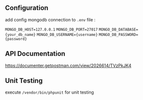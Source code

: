 ## Configuration
add config mongodb connection to `.env` file :

`MONGO_DB_HOST=127.0.0.1`
`MONGO_DB_PORT=27017`
`MONGO_DB_DATABASE={your_db_name}`
`MONGO_DB_USERNAME={username}`
`MONGO_DB_PASSWORD={password}`



## API Documentation
https://documenter.getpostman.com/view/2026614/TVzPkJK4


## Unit Testing
execute `/vendor/bin/phpunit` for unit testing
